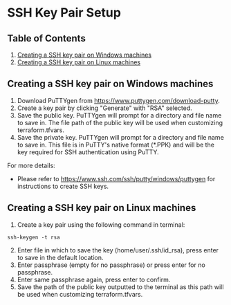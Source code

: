# SSH Key Pair Setup

## Table of Contents
1. [Creating a SSH key pair on Windows machines](#creating-a-ssh-key-pair-on-windows-machines)
2. [Creating a SSH key pair on Linux machines](#creating-a-ssh-key-pair-on-linux-machines)

## Creating a SSH key pair on Windows machines
1. Download PuTTYgen from https://www.puttygen.com/download-putty.
2. Create a key pair by clicking "Generate" with "RSA" selected.
3. Save the public key. PuTTYgen will prompt for a directory and file name to save in. 
The file path of the public key will be used when customizing terraform.tfvars.
4. Save the private key. PuTTYgen will prompt for a directory and file name to save in. 
This file is in PuTTY's native format (*.PPK) and will be the key required for SSH authentication using PuTTY.

For more details:
- Please refer to https://www.ssh.com/ssh/putty/windows/puttygen for instructions to create SSH keys.

## Creating a SSH key pair on Linux machines
1. Create a key pair using the following command in terminal:

```ssh-keygen -t rsa```

2. Enter file in which to save the key (home/user/.ssh/id_rsa), press enter to save in the default location.
3. Enter passphrase (empty for no passphrase) or press enter for no passphrase.
4. Enter same passphrase again, press enter to confirm.
5. Save the path of the public key outputted to the terminal as this path will be used when customizing terraform.tfvars.
